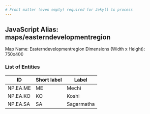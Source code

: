 ```yaml
---
# Front matter (even empty) required for Jekyll to process
---
```


## JavaScript Alias: maps/easterndevelopmentregion

Map Name: Easterndevelopmentregion
Dimensions (Width x Height): 750x400






### List of Entities

ID | Short label | Label
---|---|---|
NP.EA.ME|ME|Mechi
NP.EA.KO|KO|Koshi	
NP.EA.SA|SA|Sagarmatha